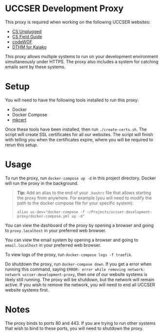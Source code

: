 # UCCSER Development Proxy

This proxy is required when working on the following UCCSER websites:

- [CS Unplugged](https://github.com/uccser/cs-unplugged)
- [CS Field Guide](https://github.com/uccser/cs-field-guide)
- [codeWOF](https://github.com/uccser/codewof)
- [DTHM for Kaiako](https://github.com/uccser/dthm4kaiako)

This proxy allows multiple systems to run on your development environment simultaneously under HTTPS.
The proxy also includes a system for catching emails sent by these systems.

# Setup

You will need to have the following tools installed to run this proxy:

- Docker
- Docker Compose
- [mkcert](https://github.com/FiloSottile/mkcert)

Once these tools have been installed, then run `./create-certs.sh`.
The script will create SSL certificates for all our websites.
The script will finish with telling you when the certificates expire, where you will be required to rerun this setup.

# Usage

To run the proxy, run `docker-compose up -d` in this project directory.
Docker will run the proxy in the background.

> **Tip:** Add an alias to the end of your `.bashrc` file that allows starting the proxy from anywhere.
> For example (you will need to modify the path to the docker compose file for your specific system):
> ```
> alias uc-dev="docker-compose -f ~/Projects/uccser-development-proxy/docker-compose.yml up -d"
> ```

You can view the dashboard of the proxy by opening a browser and going to `proxy.localhost` in your preferred web browser.

You can view the email system by opening a browser and going to `email.localhost` in your preferred web browser.

To view logs of the proxy, run `docker-compose logs -f traefik`.

Do shutdown the proxy, run `docker-compose down`.
If you get a error when running this command, saying `ERROR: error while removing network: network uccser-development-proxy`, then one of our website systems is likely still running.
The proxy will be shutdown, but the network will remain active.
If you wish to remove the network, you will need to end all UCCSER website systems first.

# Notes

The proxy binds to ports 80 and 443.
If you are trying to run other systems that wish to bind to these ports, you will need to shutdown the proxy.
